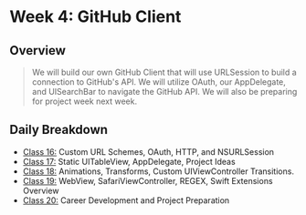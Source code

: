 # Week 4: GitHub Client

## Overview
>We will build our own GitHub Client that will use URLSession to build a connection to GitHub's API.
We will utilize OAuth, our AppDelegate, and UISearchBar to navigate the GitHub API. We will also be preparing for project week next week.

## Daily Breakdown
  * [Class 16:](class-16/) Custom URL Schemes, OAuth, HTTP, and NSURLSession
  * [Class 17:](class-17/) Static UITableView, AppDelegate, Project Ideas
  * [Class 18:](class-18/) Animations, Transforms, Custom UIViewController Transitions.
  * [Class 19:](class-19/) WebView, SafariViewController, REGEX, Swift Extensions Overview
  * [Class 20:](class-20/) Career Development and Project Preparation

